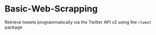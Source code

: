 # Basic-Web-Scrapping
Retrieve tweets programmatically via the Twitter API v2 using the `rtweet` package
